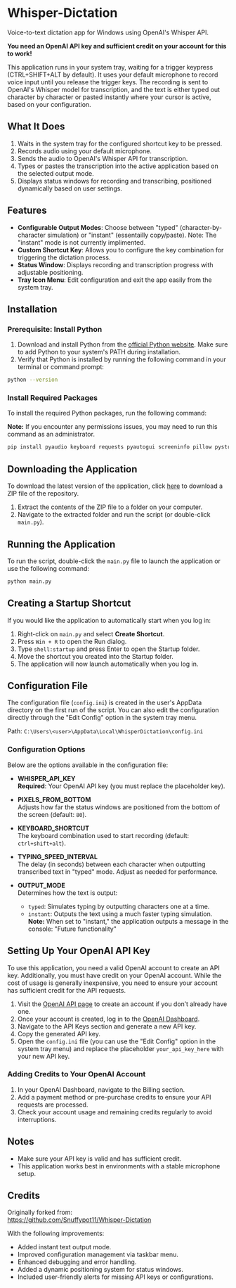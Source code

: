 # Whisper-Dictation

Voice-to-text dictation app for Windows using OpenAI's Whisper API.

**You need an OpenAI API key and sufficient credit on your account for this to work!**

This application runs in your system tray, waiting for a trigger keypress (CTRL+SHIFT+ALT by default). It uses your default microphone to record voice input until you release the trigger keys. The recording is sent to OpenAI's Whisper model for transcription, and the text is either typed out character by character or pasted instantly where your cursor is active, based on your configuration.

## What It Does

1. Waits in the system tray for the configured shortcut key to be pressed.
2. Records audio using your default microphone.
3. Sends the audio to OpenAI's Whisper API for transcription.
4. Types or pastes the transcription into the active application based on the selected output mode.
5. Displays status windows for recording and transcribing, positioned dynamically based on user settings.

## Features

- **Configurable Output Modes**: Choose between "typed" (character-by-character simulation) or "instant" (essentailly copy/paste). Note: The "instant" mode is not currently implimented.
- **Custom Shortcut Key**: Allows you to configure the key combination for triggering the dictation process.
- **Status Window**: Displays recording and transcription progress with adjustable positioning.
- **Tray Icon Menu**: Edit configuration and exit the app easily from the system tray.

## Installation

### Prerequisite: Install Python

1. Download and install Python from the [official Python website](https://www.python.org/downloads/). Make sure to add Python to your system's PATH during installation.
2. Verify that Python is installed by running the following command in your terminal or command prompt:

```bash
python --version
```

### Install Required Packages

To install the required Python packages, run the following command:

**Note:** If you encounter any permissions issues, you may need to run this command as an administrator.

```bash
pip install pyaudio keyboard requests pyautogui screeninfo pillow pystray
```

## Downloading the Application

To download the latest version of the application, click [here](https://github.com/jackbrumley/whisper-dictation/archive/refs/heads/main.zip) to download a ZIP file of the repository.

1. Extract the contents of the ZIP file to a folder on your computer.
2. Navigate to the extracted folder and run the script (or double-click `main.py`).

## Running the Application


To run the script, double-click the `main.py` file to launch the application or use the following command:

```bash
python main.py
```

## Creating a Startup Shortcut

If you would like the application to automatically start when you log in:

1. Right-click on `main.py` and select **Create Shortcut**.
2. Press `Win + R` to open the Run dialog.
3. Type `shell:startup` and press Enter to open the Startup folder.
4. Move the shortcut you created into the Startup folder.
5. The application will now launch automatically when you log in.

## Configuration File

The configuration file (`config.ini`) is created in the user's AppData directory on the first run of the script. You can also edit the configuration directly through the "Edit Config" option in the system tray menu.

Path:
`C:\Users\<user>\AppData\Local\WhisperDictation\config.ini`

### Configuration Options

Below are the options available in the configuration file:

- **WHISPER_API_KEY**  
  **Required**: Your OpenAI API key (you must replace the placeholder key).

- **PIXELS_FROM_BOTTOM**  
  Adjusts how far the status windows are positioned from the bottom of the screen (default: `80`).

- **KEYBOARD_SHORTCUT**  
  The keyboard combination used to start recording (default: `ctrl+shift+alt`).

- **TYPING_SPEED_INTERVAL**  
  The delay (in seconds) between each character when outputting transcribed text in "typed" mode. Adjust as needed for performance.

- **OUTPUT_MODE**  
  Determines how the text is output:  
  - `typed`: Simulates typing by outputting characters one at a time.  
  - `instant`: Outputs the text using a much faster typing simulation. **Note:** When set to "instant," the application outputs a message in the console: "Future functionality"

## Setting Up Your OpenAI API Key

To use this application, you need a valid OpenAI account to create an API key. Additionally, you must have credit on your OpenAI account. While the cost of usage is generally inexpensive, you need to ensure your account has sufficient credit for the API requests.

1. Visit the [OpenAI API page](https://platform.openai.com/signup/) to create an account if you don’t already have one.
2. Once your account is created, log in to the [OpenAI Dashboard](https://platform.openai.com/account/api-keys).
3. Navigate to the API Keys section and generate a new API key.
4. Copy the generated API key.
5. Open the `config.ini` file (you can use the "Edit Config" option in the system tray menu) and replace the placeholder `your_api_key_here` with your new API key.

### Adding Credits to Your OpenAI Account

1. In your OpenAI Dashboard, navigate to the Billing section.
2. Add a payment method or pre-purchase credits to ensure your API requests are processed.
3. Check your account usage and remaining credits regularly to avoid interruptions.

## Notes

- Make sure your API key is valid and has sufficient credit.
- This application works best in environments with a stable microphone setup.

## Credits

Originally forked from:  
https://github.com/Snuffypot11/Whisper-Dictation

With the following improvements:

- Added instant text output mode.
- Improved configuration management via taskbar menu.
- Enhanced debugging and error handling.
- Added a dynamic positioning system for status windows.
- Included user-friendly alerts for missing API keys or configurations.


